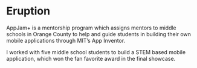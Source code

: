 # Eruption
AppJam+ is a mentorship program which assigns mentors to middle schools in Orange County to help and guide students in building
their own mobile applications through MIT’s App Inventor.

I worked with five middle school students to build a STEM based mobile application, which won the fan favorite award in the
final showcase.
